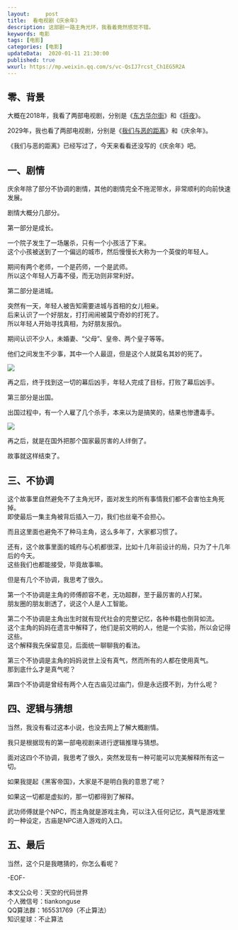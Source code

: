 ```yaml
---   
layout:     post  
title:  看电视剧《庆余年》
description: 这部剧一路主角光环，我看着竟然感觉不错。  
keywords: 电影  
tags: [电影]    
categories: [电影]  
updateData:  2020-01-11 21:30:00  
published: true  
wxurl: https://mp.weixin.qq.com/s/vc-QsIJ7rcst_Ch1EG5R2A  
---  
```



## 零、背景  


大概在2018年，我看了两部电视剧，分别是《[东方华尔街](https://mp.weixin.qq.com/s/Tjw2bYx13oAxMIykIdtK8A)》和《[将夜](https://mp.weixin.qq.com/s/s36euoz6wP7TYBn01TTtxQ)》。  


2029年，我也看了两部电视剧，分别是《[我们与恶的距离](https://mp.weixin.qq.com/s/pHhpMEqQATiFomEo9atFJw)》和《庆余年》。  


《我们与恶的距离》已经写过了，今天来看看还没写的《庆余年》吧。  


## 一、剧情  


庆余年除了部分不协调的剧情，其他的剧情完全不拖泥带水，非常顺利的向前快速发展。  


剧情大概分几部分。  


第一部分是成长。  


一个院子发生了一场屠杀，只有一个小孩活了下来。  
这个小孩被送到了一个偏远的城市，然后慢慢长大称为一个英俊的年轻人。  


期间有两个老师，一个是药师，一个是武师。  
所以这个年轻人万毒不侵，而无功则非常利好。  


第二部分是进城。  


突然有一天，年轻人被告知需要进城与首相的女儿相亲。  
后来认识了一个好朋友，打打闹闹被莫宁奇妙的打死了。  
所以年轻人开始寻找真相，为好朋友报仇。  


期间认识不少人，未婚妻、“父母”、皇帝、两个皇子等等。  


他们之间发生不少事，其中一个人最逗，但是这个人就莫名其妙的死了。  


![](//res2020.tiankonguse.com/images/2020/01/11/001.png)  


再之后，终于找到这一切的幕后凶手，年轻人完成了目标，打败了幕后凶手。  


第三部分是出国。  


出国过程中，有一个人雇了几个杀手，本来以为是搞笑的，结果也惨遭毒手。  


![](//res2020.tiankonguse.com/images/2020/01/11/002.png)  


再之后，就是在国外把那个国家最厉害的人绊倒了。  


故事就这样结束了。  


## 三、不协调  


这个故事里自然避免不了主角光环，面对发生的所有事情我们都不会害怕主角死掉。  
即使最后一集主角被背后插入一刀，我们也丝毫不会担心。  


而且这里面也避免不了种马主角，这么多年了，大家都习惯了。  


还有，这个故事里面的城府与心机都很深，比如十几年前设计的局，只为了十几年后的今天。  
这些我们也都能接受，毕竟故事嘛。  


但是有几个不协调，我思考了很久。  


第一个不协调是主角的师傅颜容不老，无功超群，至于最厉害的人打架。  
朋友圈的朋友剧透了，说这个人是人工智能。  


第二个不协调是主角出生时就有现代社会的完整记忆，各种书籍也倒背如流。  
这个主角的妈妈在遗言中解释了，他们是前文明的人，他是一个实验，所以会记得这些。  
这个解释我先保留意见，后面统一聊聊我的看法。  


第三个不协调是主角的妈妈说世上没有真气，然而所有的人都在使用真气。  
那到底什么才是真气呢？  


第四个不协调是曾经有两个人在古庙见过庙门，但是永远摸不到，为什么呢？  


## 四、逻辑与猜想  


当然，我没有看过这本小说，也没去网上了解大概剧情。  


我只是根据现有的第一部电视剧来进行逻辑推理与猜想。  


面对这四个不协调，我思考了很久，突然发现有一种可能可以完美解释所有这一切。  


如果我提起《黑客帝国》，大家是不是明白我的意思了呢？  


如果这一切都是虚拟的，那一切都得到了解释。  


武功师傅就是个NPC，而主角就是游戏主角，可以注入任何记忆，真气是游戏里的一种设定，古庙是NPC进入游戏的入口。  


## 五、最后  


当然，这个只是我瞎猜的，你怎么看呢？  



-EOF-  


本文公众号：天空的代码世界  
个人微信号：tiankonguse  
QQ算法群：165531769（不止算法）  
知识星球：不止算法  

